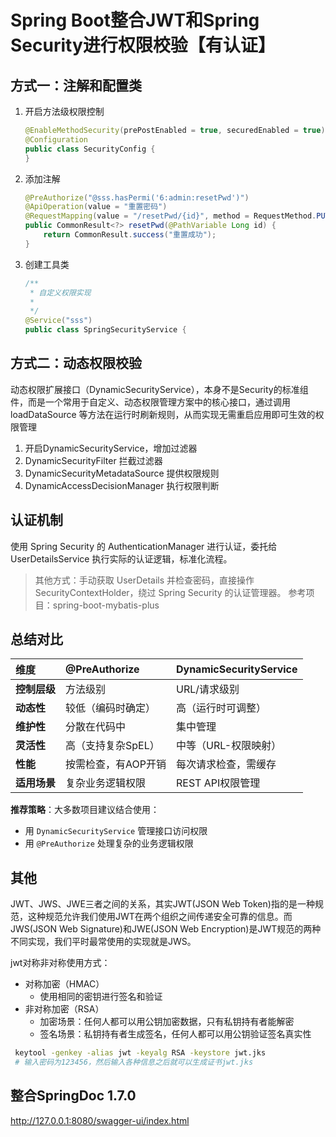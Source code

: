 # Spring Boot整合JWT和Spring Security进行权限校验【有认证】

## 方式一：注解和配置类

1. 开启方法级权限控制

   ```java
   @EnableMethodSecurity(prePostEnabled = true, securedEnabled = true)
   @Configuration
   public class SecurityConfig {
   }
   ```

   

2. 添加注解

   ```java
   @PreAuthorize("@sss.hasPermi('6:admin:resetPwd')")
   @ApiOperation(value = "重置密码")
   @RequestMapping(value = "/resetPwd/{id}", method = RequestMethod.PUT)
   public CommonResult<?> resetPwd(@PathVariable Long id) {
       return CommonResult.success("重置成功");
   }
   ```

   

3. 创建工具类

   ```java
   /**
    * 自定义权限实现
    * 
    */
   @Service("sss")
   public class SpringSecurityService {
   ```

   




## 方式二：动态权限校验

动态权限扩展接口（DynamicSecurityService），本身不是Security的标准组件，而是一个常用于自定义、动态权限管理方案中的核心接口，通过调用 loadDataSource 等方法在运行时刷新规则，从而实现无需重启应用即可生效的权限管理

1. 开启DynamicSecurityService，增加过滤器
2. DynamicSecurityFilter 拦截过滤器
3. DynamicSecurityMetadataSource 提供权限规则
4. DynamicAccessDecisionManager 执行权限判断



## 认证机制

使用 Spring Security 的 AuthenticationManager 进行认证，委托给 UserDetailsService 执行实际的认证逻辑，标准化流程。

> 其他方式：手动获取 UserDetails 并检查密码，直接操作 SecurityContextHolder，绕过 Spring Security 的认证管理器。
> 参考项目：spring-boot-mybatis-plus




## 总结对比

| 维度         | @PreAuthorize       | DynamicSecurityService |
| :----------- | :------------------ | :--------------------- |
| **控制层级** | 方法级别            | URL/请求级别           |
| **动态性**   | 较低（编码时确定）  | 高（运行时可调整）     |
| **维护性**   | 分散在代码中        | 集中管理               |
| **灵活性**   | 高（支持复杂SpEL）  | 中等（URL-权限映射）   |
| **性能**     | 按需检查，有AOP开销 | 每次请求检查，需缓存   |
| **适用场景** | 复杂业务逻辑权限    | REST API权限管理       |

**推荐策略**：大多数项目建议结合使用：

- 用 `DynamicSecurityService` 管理接口访问权限
- 用 `@PreAuthorize` 处理复杂的业务逻辑权限



## 其他

JWT、JWS、JWE三者之间的关系，其实JWT(JSON Web Token)指的是一种规范，这种规范允许我们使用JWT在两个组织之间传递安全可靠的信息。而JWS(JSON Web Signature)和JWE(JSON Web Encryption)是JWT规范的两种不同实现，我们平时最常使用的实现就是JWS。

jwt对称非对称使用方式：

- 对称加密（HMAC）
  - 使用相同的密钥进行签名和验证
- 非对称加密（RSA）
  - 加密场景：任何人都可以用公钥加密数据，只有私钥持有者能解密
  - 签名场景：私钥持有者生成签名，任何人都可以用公钥验证签名真实性

```bash
 keytool -genkey -alias jwt -keyalg RSA -keystore jwt.jks
 # 输入密码为123456，然后输入各种信息之后就可以生成证书jwt.jks
```



## 整合SpringDoc 1.7.0

http://127.0.0.1:8080/swagger-ui/index.html




